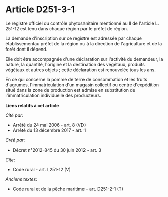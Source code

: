 # Article D251-3-1

Le registre officiel du contrôle phytosanitaire mentionné au II de l'article L. 251-12 est tenu dans chaque région par le
préfet de région. 

La demande d'inscription sur ce registre est adressée par chaque établissementau préfet de la région ou à la direction de
l'agriculture et de la forêt dont il dépend. 

Elle doit être accompagnée d'une déclaration sur l'activité du demandeur, la nature, la quantité, l'origine et la destination
des végétaux, produits végétaux et autres objets ; cette déclaration est renouvelée tous les ans. 

En ce qui concerne la pomme de terre de consommation et les fruits d'agrumes, l'immatriculation d'un magasin collectif ou
centre d'expédition situé dans la zone de production est admise en substitution de l'immatriculation individuelle des
producteurs.

**Liens relatifs à cet article**

_Cité par_:

  - Arrêté du 24 mai 2006 - art. 8 (VD)
  - Arrêté du 13 décembre 2017 - art. 1

_Créé par_:

  - Décret n°2012-845 du 30 juin 2012 - art. 3

_Cite_:

  - Code rural - art. L251-12 (V)

_Anciens textes_:

  - Code rural et de la pêche maritime - art. D251-2-1 (T)
